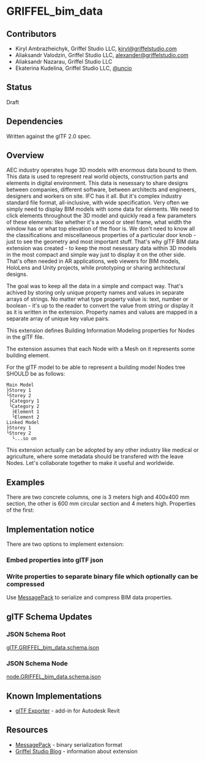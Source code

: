# GRIFFEL\_bim\_data

## Contributors

* Kiryl Ambrazheichyk, Griffel Studio LLC, [kiryl@griffelstudio.com](mailto:kiryl@griffelstudio.com)
* Aliaksandr Valodzin, Griffel Studio LLC, [alexander@griffelstudio.com](mailto:alexander@griffelstudio.com)
* Aliaksandr Nazarau, Griffel Studio LLC
* Ekaterina Kudelina, Griffel Studio LLC, [@uncio](https://github.com/uncio)

## Status

Draft

## Dependencies

Written against the glTF 2.0 spec.

## Overview


AEC industry operates huge 3D models with enormous data bound to them. This data is used to represent real world objects, construction parts and elements in digital environment. This data is nesessary to share designs between companies, different software, between architects and engineers, designers and workers on site.
IFC has it all.
But it's complex industry standard file format, all-inclusive, with wide specification.
Very often we simply need to display BIM models with some data for elements. We need to click elements throughout the 3D model and quickly read a few parameters of these elements: like whether it's a wood or steel frame, what width the window has or what top elevation of the floor is. We don't need to know all the classifications and miscellaneous properties of a particular door knob - just to see the geometry and most important stuff.
That's why glTF BIM data extension was created - to keep the most nesessary data within 3D models in the most compact and simple way just to display it on the other side. That's often needed in AR applications, web viewers for BIM models, HoloLens and Unity projects, while prototyping or sharing architectural designs.


The goal was to keep all the data in a simple and compact way.
That's achived by storing only unique property names and values in separate arrays of strings. No matter what type property value is: text, number or boolean - it's up to the reader to convert the value from string or display it as it is written in the extension.
Property names and values are mapped in a separate array of unique key value pairs.





This extension defines Building Information Modeling properties for Nodes in the glTF file.

The extension assumes that each Node with a Mesh on it represents some building element.

For the glTF model to be able to represent a building model Nodes tree SHOULD be as follows:
```
Main Model
├Storey 1
└Storey 2
 ├Category 1
 └Category 2
  ├Element 1
  └Element 2
Linked Model
├Storey 1
└Storey 2
  └...so on
```

This extension actually can be adopted by any other industry like medical or agriculture, where some metadata should be transfered with the leave Nodes. Let's collaborate together to make it useful and worldwide.




## Examples

There are two concrete columns, one is 3 meters high and 400x400 mm section, the other is 600 mm circular section and 4 meters high.
Properties of the first:




## Implementation notice

There are two options to implement extension:
### Embed properties into glTF json
### Write properties to separate binary file which optionally can be compressed
Use [MessagePaсk](https://msgpack.org/) to serialize and compress BIM data properties.








## glTF Schema Updates

### JSON Schema Root

[glTF.GRIFFEL_bim_data.schema.json](schema/glTF.GRIFFEL_bim_data.schema.json)

### JSON Schema Node

[node.GRIFFEL_bim_data.schema.json](schema/node.GRIFFEL_bim_data.schema.json)

## Known Implementations

* [glTF Exporter](https://apps.autodesk.com/RVT/en/Detail/Index?id=8451869436709222290) - add-in for Autodesk Revit

## Resources

* [MessagePack](https://msgpack.org/) - binary serialization format
* [Griffel Studio Blog](https://griffelstudio.com/blog/) - information about extension
